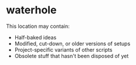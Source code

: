 # waterhole

This location may contain:

* Half-baked ideas
* Modified, cut-down, or older versions of setups
* Project-specific variants of other scripts
* Obsolete stuff that hasn't been disposed of yet

